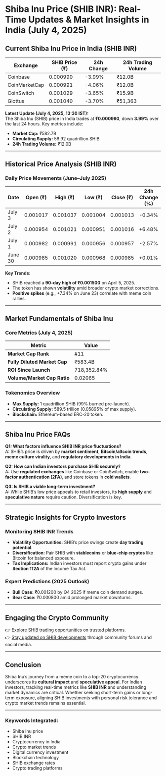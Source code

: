# Shiba Inu Price (SHIB INR): Real-Time Updates & Market Insights in India (July 4, 2025)

## Current Shiba Inu Price in India (SHIB INR)

| Exchange | SHIB Price (₹) | 24h Change | 24h Trading Volume |  
|---------|----------------|-----------|--------------------|  
| Coinbase | 0.000990 | -3.99% | ₹12.0B |  
| CoinMarketCap | 0.000991 | -4.06% | ₹12.0B |  
| CoinSwitch | 0.001029 | -3.65% | ₹15.9B |  
| Giottus | 0.001040 | -3.70% | ₹51,363 |  

**Latest Update (July 4, 2025, 13:30 IST):**  
The Shiba Inu (SHIB) price in India trades at **₹0.000990**, down **3.99%** over the last 24 hours. Key metrics include:  
- **Market Cap:** ₹582.7B  
- **Circulating Supply:** 58.92 quadrillion SHIB  
- **24h Trading Volume:** ₹12.0B  

---

## Historical Price Analysis (SHIB INR)

### Daily Price Movements (June–July 2025)

| Date | Open (₹) | High (₹) | Low (₹) | Close (₹) | 24h Change (%) |  
|------|----------|----------|---------|-----------|----------------|  
| July 3 | 0.001017 | 0.001037 | 0.001004 | 0.001013 | -0.34% |  
| July 2 | 0.000954 | 0.001021 | 0.000951 | 0.001016 | +6.48% |  
| July 1 | 0.000982 | 0.000991 | 0.000956 | 0.000957 | -2.57% |  
| June 30 | 0.000985 | 0.001020 | 0.000968 | 0.000985 | +0.01% |  

**Key Trends:**  
- SHIB reached a **90-day high of ₹0.001500** on April 5, 2025.  
- The token has shown **volatility** amid broader crypto market corrections.  
- **Positive spikes** (e.g., +7.34% on June 23) correlate with meme coin rallies.  

---

## Market Fundamentals of Shiba Inu

### Core Metrics (July 4, 2025)  

| Metric | Value |  
|--------|-------|  
| **Market Cap Rank** | #11 |  
| **Fully Diluted Market Cap** | ₹583.4B |  
| **ROI Since Launch** | 718,352.84% |  
| **Volume/Market Cap Ratio** | 0.02065 |  

### Tokenomics Overview  
- **Max Supply:** 1 quadrillion SHIB (99% burned pre-launch).  
- **Circulating Supply:** 589.5 trillion (0.05895% of max supply).  
- **Blockchain:** Ethereum-based ERC-20 token.  

---

## Shiba Inu Price FAQs  

**Q1: What factors influence SHIB INR price fluctuations?**  
A: SHIB’s price is driven by **market sentiment**, **Bitcoin/altcoin trends**, **meme culture virality**, and **regulatory developments in India**.  

**Q2: How can Indian investors purchase SHIB securely?**  
A: Use **regulated exchanges** like Coinbase or CoinSwitch, enable **two-factor authentication (2FA)**, and store tokens in **cold wallets**.  

**Q3: Is SHIB a viable long-term investment?**  
A: While SHIB’s low price appeals to retail investors, its **high supply** and **speculative nature** require caution. Diversification is key.  

---

## Strategic Insights for Crypto Investors  

### Monitoring SHIB INR Trends  
- **Volatility Opportunities:** SHIB’s price swings create **day trading potential**.  
- **Diversification:** Pair SHIB with **stablecoins** or **blue-chip cryptos** like Bitcoin for balanced exposure.  
- **Tax Implications:** Indian investors must report crypto gains under **Section 112A** of the Income Tax Act.  

### Expert Predictions (2025 Outlook)  
- **Bull Case:** ₹0.001200 by Q4 2025 if meme coin demand surges.  
- **Bear Case:** ₹0.000800 amid prolonged market downturns.  

---

## Engaging the Crypto Community  

👉 [Explore SHIB trading opportunities](https://bit.ly/okx-bonus) on trusted platforms.  
👉 [Stay updated on SHIB developments](https://bit.ly/okx-bonus) through community forums and social media.  

---

## Conclusion  

Shiba Inu’s journey from a meme coin to a top-20 cryptocurrency underscores its **cultural impact** and **speculative appeal**. For Indian investors, tracking real-time metrics like **SHIB INR** and understanding market dynamics are critical. Whether seeking short-term gains or long-term exposure, aligning SHIB investments with personal risk tolerance and crypto market trends remains essential.  

--- 

### Keywords Integrated:  
- Shiba Inu price  
- SHIB INR  
- Cryptocurrency in India  
- Crypto market trends  
- Digital currency investment  
- Blockchain technology  
- SHIB exchange rates  
- Crypto trading platforms